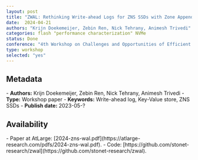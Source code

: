 ```yaml
---
layout: post
title: "ZWAL: Rethinking Write-ahead Logs for ZNS SSDs with Zone Appends "
date:  2024-04-21
authors: "Krijn Doekemeijer, Zebin Ren, Nick Tehrany, Animesh Trivedi"
categories: flash "performance characterization" NVMe
status: Done
conference: "4th Workshop on Challenges and Opportunities of Efficient and Performant Storage Systems (CHEOPS'24) at EuroSys 2024"
type: workshop
selected: "yes"
---
```


<h2>Metadata</h2>
- <b>Authors:</b>  Krijn Doekemeijer, Zebin Ren, Nick Tehrany, Animesh Trivedi
- <b>Type:</b> Workshop paper
- <b>Keywords:</b> Write-ahead log, Key-Value store, ZNS SSDs
- <b>Publish date:</b> 2023-05-?

<h2>Availability</h2>
- Paper at AtLarge: [2024-zns-wal.pdf](https://atlarge-research.com/pdfs/2024-zns-wal.pdf).
- Code: [https://github.com/stonet-research/zwal](https://github.com/stonet-research/zwal).
